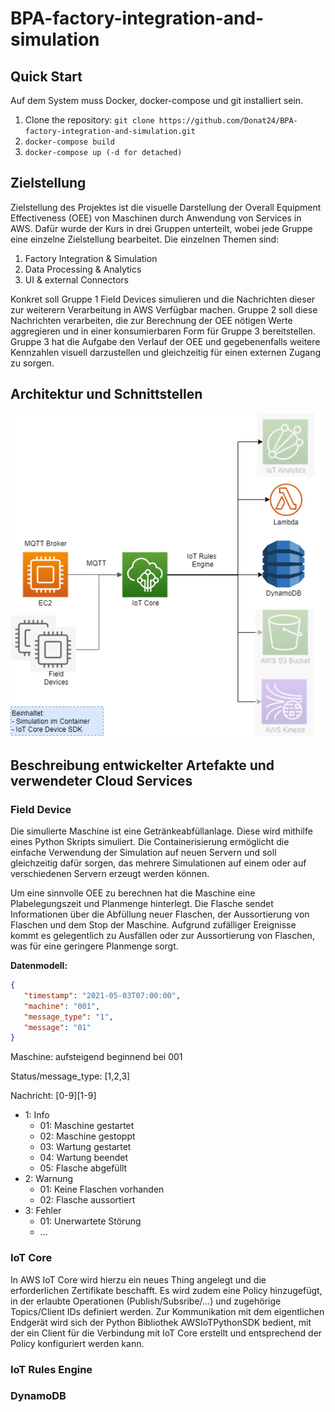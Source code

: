 # BPA-factory-integration-and-simulation

## Quick Start
Auf dem System muss Docker, docker-compose und git installiert sein.

1. Clone the repository: `git clone https://github.com/Donat24/BPA-factory-integration-and-simulation.git`
2. `docker-compose build`
3. `docker-compose up (-d for detached)`
## Zielstellung
Zielstellung des Projektes ist die visuelle Darstellung der Overall Equipment Effectiveness (OEE) von Maschinen durch Anwendung von Services in AWS. Dafür wurde der Kurs in drei Gruppen unterteilt, wobei jede Gruppe eine einzelne Zielstellung bearbeitet. Die einzelnen Themen sind:
1. Factory Integration & Simulation
2. Data Processing & Analytics
3. UI & external Connectors

Konkret soll Gruppe 1 Field Devices simulieren und die Nachrichten dieser zur weiterern Verarbeitung in AWS Verfügbar machen. Gruppe 2 soll diese Nachrichten verarbeiten, die zur Berechnung der OEE nötigen Werte aggregieren und in einer konsumierbaren Form für Gruppe 3 bereitstellen. Gruppe 3 hat die Aufgabe den Verlauf der OEE und gegebenenfalls weitere Kennzahlen visuell darzustellen und gleichzeitig für einen externen Zugang zu sorgen.

## Architektur und Schnittstellen
![Architecture](drawings/BPA_Architecture.png)


## Beschreibung entwickelter Artefakte und verwendeter Cloud Services
### Field Device
Die simulierte Maschine ist eine Getränkeabfüllanlage. Diese wird mithilfe eines Python Skripts simuliert. Die Containerisierung ermöglicht die einfache Verwendung der Simulation auf neuen Servern und soll gleichzeitig dafür sorgen, das mehrere Simulationen auf einem oder auf verschiedenen Servern erzeugt werden können.

Um eine sinnvolle OEE zu berechnen hat die Maschine eine Plabelegungszeit und Planmenge hinterlegt. Die Flasche sendet Informationen über die Abfüllung neuer Flaschen, der Aussortierung von Flaschen und dem Stop der Maschine. Aufgrund zufälliger Ereignisse kommt es gelegentlich zu Ausfällen oder zur Aussortierung von Flaschen, was für eine geringere Planmenge sorgt.

**Datenmodell:**

```json
{
   "timestamp": "2021-05-03T07:00:00",
   "machine": "001",
   "message_type": "1",
   "message": "01"
}
```

Maschine: aufsteigend beginnend bei 001

Status/message_type: [1,2,3]

Nachricht: [0-9][1-9]
  - 1: Info
    - 01: Maschine gestartet
    - 02: Maschine gestoppt
    - 03: Wartung gestartet
    - 04: Wartung beendet
    - 05: Flasche abgefüllt
  - 2: Warnung
    - 01: Keine Flaschen vorhanden
    - 02: Flasche aussortiert
  - 3: Fehler
    - 01: Unerwartete Störung
    - ...

### IoT Core

In AWS IoT Core wird hierzu ein neues Thing angelegt und die erforderlichen Zertifikate beschafft. Es wird zudem eine Policy hinzugefügt, in der erlaubte Operationen (Publish/Subsribe/...) und zugehörige Topics/Client IDs definiert werden. Zur Kommunikation mit dem eigentlichen Endgerät wird sich der Python Bibliothek AWSIoTPythonSDK bedient, mit der ein Client für die Verbindung mit IoT Core erstellt und entsprechend der Policy konfiguriert werden kann.


### IoT Rules Engine

### DynamoDB

